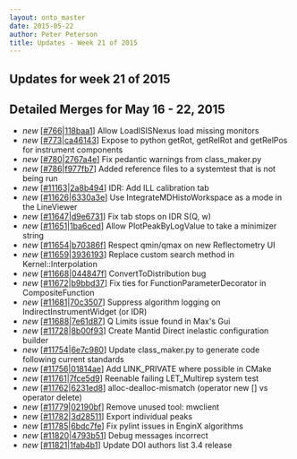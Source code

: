 ```yaml
---
layout: onto_master
date: 2015-05-22
author: Peter Peterson
title: Updates - Week 21 of 2015
---
```

Updates for week 21 of 2015
---------------------------

Detailed Merges for May 16 - 22, 2015
-------------------------------------
* *new* \[[#766](http://trac.mantidproject.org/mantid/ticket/766)\|[118baa1](https://github.com/mantidproject/mantid/commit/118baa15bc5d4db3cf54caddb0a8e1bb2dfcabd9)\] Allow LoadISISNexus load missing monitors
* *new* \[[#773](https://github.com/mantidproject/mantid/pull/773)\|[ca46143](https://github.com/mantidproject/mantid/commit/ca4614352545ca0a0831267a01d7e07ec77ae474)\] Expose to python getRot, getRelRot and getRelPos for instrument components
* *new* \[[#780](https://github.com/mantidproject/mantid/pull/780)\|[2767a4e](https://github.com/mantidproject/mantid/commit/2767a4e4d22ad8687c6c7b2c02e895e6bf365308)\] Fix pedantic warnings from class_maker.py
* *new* \[[#786](https://github.com/mantidproject/mantid/pull/786)\|[f977fb7](https://github.com/mantidproject/mantid/commit/f977fb745e83eb13413e0984d7c103e6e2788554)\] Added reference files to a systemtest that is not being run
* *new* \[[#11163](http://trac.mantidproject.org/mantid/ticket/11163)\|[2a8b494](https://github.com/mantidproject/mantid/commit/2a8b4942d513959c4a3e826229e96d75115f0523)\] IDR: Add ILL calibration tab
* *new* \[[#11626](http://trac.mantidproject.org/mantid/ticket/11626)\|[6330a3e](https://github.com/mantidproject/mantid/commit/6330a3ef2bb1aaedb2e8264e26f7973237ed2eb0)\] Use IntegrateMDHistoWorkspace as a mode in the LineViewer
* *new* \[[#11647](http://trac.mantidproject.org/mantid/ticket/11647)\|[d9e6731](https://github.com/mantidproject/mantid/commit/d9e6731fe8df929cd5113ff0869f41b1ba7325f2)\] Fix tab stops on IDR S(Q, w)
* *new* \[[#11651](http://trac.mantidproject.org/mantid/ticket/11651)\|[1ba6ced](https://github.com/mantidproject/mantid/commit/1ba6ced5e772eaa55bc144230cd2183b9e83adcf)\] Allow PlotPeakByLogValue to take a minimizer string
* *new* \[[#11654](http://trac.mantidproject.org/mantid/ticket/11654)\|[b70386f](https://github.com/mantidproject/mantid/commit/b70386f0f8381bef6dd65574edfb9459b086c58f)\] Respect qmin/qmax on new Reflectometry UI
* *new* \[[#11659](http://trac.mantidproject.org/mantid/ticket/11659)\|[3936193](https://github.com/mantidproject/mantid/commit/39361938cc3fe0fe58b3abdeff55923f4eecbd4e)\] Replace custom search method in Kernel::Interpolation
* *new* \[[#11668](http://trac.mantidproject.org/mantid/ticket/11668)\|[044847f](https://github.com/mantidproject/mantid/commit/044847fd9ad3f9c1a6fb7c4f7fa081b9e18875d7)\] ConvertToDistribution bug
* *new* \[[#11672](http://trac.mantidproject.org/mantid/ticket/11672)\|[b9bbd37](https://github.com/mantidproject/mantid/commit/b9bbd37fc7039fef0055866c471562629ed84a44)\] Fix ties for FunctionParameterDecorator in CompositeFunction
* *new* \[[#11681](http://trac.mantidproject.org/mantid/ticket/11681)\|[70c3507](https://github.com/mantidproject/mantid/commit/70c350779a223279f49d409a3199af6f06b5da63)\] Suppress algorithm logging on IndirectInstrumentWidget (or IDR)
* *new* \[[#11688](http://trac.mantidproject.org/mantid/ticket/11688)\|[7e61d87](https://github.com/mantidproject/mantid/commit/7e61d8708c95187ff8fcb050fb93f25671c01ce8)\] Q Limits issue found in Max's Gui
* *new* \[[#11728](http://trac.mantidproject.org/mantid/ticket/11728)\|[8b00f93](https://github.com/mantidproject/mantid/commit/8b00f93637f119699bdb030d41a11f2b6d2017ad)\] Create Mantid Direct inelastic configuration builder
* *new* \[[#11754](http://trac.mantidproject.org/mantid/ticket/11754)\|[6e7c980](https://github.com/mantidproject/mantid/commit/6e7c980670ef01a428f1e02d43fd9aeb195efc1f)\] Update class_maker.py to generate code following current standards
* *new* \[[#11756](http://trac.mantidproject.org/mantid/ticket/11756)\|[01814ae](https://github.com/mantidproject/mantid/commit/01814ae4aabc8e357f67e02137f0e6461214344c)\] Add LINK_PRIVATE where possible in CMake
* *new* \[[#11761](http://trac.mantidproject.org/mantid/ticket/11761)\|[7fce5d9](https://github.com/mantidproject/mantid/commit/7fce5d90bae5275f95d38b7feeadbf4a899a5eca)\] Reenable failing LET_Multirep system test
* *new* \[[#11762](http://trac.mantidproject.org/mantid/ticket/11762)\|[6231ed8](https://github.com/mantidproject/mantid/commit/6231ed85c4be6b8981d4e5443002631c7d02d796)\] alloc-dealloc-mismatch (operator new [] vs operator delete)
* *new* \[[#11779](http://trac.mantidproject.org/mantid/ticket/11779)\|[02190bf](https://github.com/mantidproject/mantid/commit/02190bfc04470498d85e8d5342204b6b1203033b)\] Remove unused tool: mwclient
* *new* \[[#11782](http://trac.mantidproject.org/mantid/ticket/11782)\|[3d28511](https://github.com/mantidproject/mantid/commit/3d28511dc92424cfd4fd1f1f86ef472311afc7cd)\] Export individual peaks
* *new* \[[#11785](http://trac.mantidproject.org/mantid/ticket/11785)\|[6bdc7fe](https://github.com/mantidproject/mantid/commit/6bdc7feeaec3bffc29bb02d8013f9232fa345349)\] Fix pylint issues in EnginX algorithms
* *new* \[[#11820](http://trac.mantidproject.org/mantid/ticket/11820)\|[4793b51](https://github.com/mantidproject/mantid/commit/4793b51894739f425521b95db2fc40f3e6c7e5f1)\] Debug messages incorrect
* *new* \[[#11821](http://trac.mantidproject.org/mantid/ticket/11821)\|[1fab4b1](https://github.com/mantidproject/mantid/commit/1fab4b1ce187f87daac307bf9385143a630ce88b)\] Update DOI authors list 3.4 release
